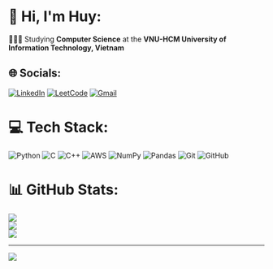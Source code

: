 # 💫 Hi, I'm Huy:
👨🏻‍🎓 Studying **Computer Science** at the **VNU-HCM University of Information Technology, Vietnam**<br>
<!-- 📄 My curriculum vitae: [Click here](youtube.com) -->

## 🌐 Socials:
[![LinkedIn](https://img.shields.io/badge/LinkedIn-%230077B5.svg?logo=linkedin&logoColor=white)](https://linkedin.com/in/huyngo06)
[![LeetCode](https://img.shields.io/badge/LeetCode-%23FFA116.svg?logo=leetcode&logoColor=white)](https://leetcode.com/gitHuyNgo)
[![Gmail](https://img.shields.io/badge/Gmail-D14836?logo=gmail&logoColor=white)](mailto:huy.ngo.tech@gmail.com)


# 💻 Tech Stack:
![Python](https://img.shields.io/badge/python-3670A0?style=for-the-badge&logo=python&logoColor=ffdd54) 
![C](https://img.shields.io/badge/c-%2300599C.svg?style=for-the-badge&logo=c&logoColor=white) 
![C++](https://img.shields.io/badge/c++-%2300599C.svg?style=for-the-badge&logo=c%2B%2B&logoColor=white) 
![AWS](https://img.shields.io/badge/AWS-%23FF9900.svg?style=for-the-badge&logo=amazon-aws&logoColor=white) 
![NumPy](https://img.shields.io/badge/numpy-%23013243.svg?style=for-the-badge&logo=numpy&logoColor=white) 
![Pandas](https://img.shields.io/badge/pandas-%23150458.svg?style=for-the-badge&logo=pandas&logoColor=white) 
![Git](https://img.shields.io/badge/git-%23F05033.svg?style=for-the-badge&logo=git&logoColor=white) 
![GitHub](https://img.shields.io/badge/github-%23121011.svg?style=for-the-badge&logo=github&logoColor=white)

# 📊 GitHub Stats:
![](https://github-readme-stats.vercel.app/api?username=gitHuyNgo&theme=radical&hide_border=false&include_all_commits=true&count_private=true)<br/>
![](https://github-readme-streak-stats.herokuapp.com/?user=gitHuyNgo&theme=radical&hide_border=false)<br/>
![](https://github-readme-stats.vercel.app/api/top-langs/?username=gitHuyNgo&theme=radical&hide_border=false&include_all_commits=true&count_private=true&layout=compact)

---
[![](https://visitcount.itsvg.in/api?id=gitHuyNgo&icon=0&color=0)](https://visitcount.itsvg.in)
<!-- ## 🏆 GitHub Trophies
![](https://github-profile-trophy.vercel.app/?username=gitHuyNgo&theme=radical&no-frame=false&no-bg=true&margin-w=4)

---
[![](https://visitcount.itsvg.in/api?id=gitHuyNgo&icon=0&color=0)](https://visitcount.itsvg.in) -->

<!-- Proudly created with GPRM ( https://gprm.itsvg.in ) --
